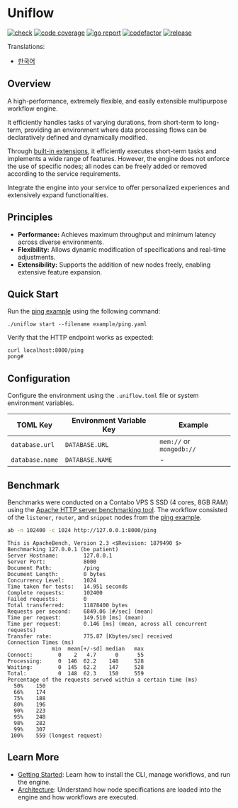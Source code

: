 # Uniflow

[![check][repo_check_img]][repo_check_url]
[![code coverage][go_code_coverage_img]][go_code_coverage_url]
[![go report][go_report_img]][go_report_url]
[![codefactor][repo_codefactor_img]][repo_codefactor_url]
[![release][repo_releases_img]][repo_releases_url]

Translations:
  - [한국어](./README_kr.md)

## Overview

A high-performance, extremely flexible, and easily extensible multipurpose workflow engine.

It efficiently handles tasks of varying durations, from short-term to long-term, providing an environment where data processing flows can be declaratively defined and dynamically modified.

Through [built-in extensions](./ext/README.md), it efficiently executes short-term tasks and implements a wide range of features. However, the engine does not enforce the use of specific nodes; all nodes can be freely added or removed according to the service requirements.

Integrate the engine into your service to offer personalized experiences and extensively expand functionalities.

## Principles

- **Performance:** Achieves maximum throughput and minimum latency across diverse environments.
- **Flexibility:** Allows dynamic modification of specifications and real-time adjustments.
- **Extensibility:** Supports the addition of new nodes freely, enabling extensive feature expansion.

## Quick Start

Run the [ping example](./examples/ping.yaml) using the following command:

```shell
./uniflow start --filename example/ping.yaml
```

Verify that the HTTP endpoint works as expected:

```shell
curl localhost:8000/ping
pong#
```

## Configuration

Configure the environment using the `.uniflow.toml` file or system environment variables.

| TOML Key         | Environment Variable Key | Example                       |
|------------------|--------------------------|-------------------------------|
| `database.url`   | `DATABASE.URL`           | `mem://` or `mongodb://`      |
| `database.name`  | `DATABASE.NAME`          | -                             |

## Benchmark

Benchmarks were conducted on a Contabo VPS S SSD (4 cores, 8GB RAM) using the [Apache HTTP server benchmarking tool](https://httpd.apache.org/docs/2.4/programs/ab.html). The workflow consisted of the `listener`, `router`, and `snippet` nodes from the [ping example](./examples/ping.yaml).

```sh
ab -n 102400 -c 1024 http://127.0.0.1:8000/ping
```

```
This is ApacheBench, Version 2.3 <$Revision: 1879490 $>
Benchmarking 127.0.0.1 (be patient)
Server Hostname:        127.0.0.1
Server Port:            8000
Document Path:          /ping
Document Length:        0 bytes
Concurrency Level:      1024
Time taken for tests:   14.951 seconds
Complete requests:      102400
Failed requests:        0
Total transferred:      11878400 bytes
Requests per second:    6849.06 [#/sec] (mean)
Time per request:       149.510 [ms] (mean)
Time per request:       0.146 [ms] (mean, across all concurrent requests)
Transfer rate:          775.87 [Kbytes/sec] received
Connection Times (ms)
              min  mean[+/-sd] median   max
Connect:        0    2   4.7      0      55
Processing:     0  146  62.2    148     528
Waiting:        0  145  62.2    147     528
Total:          0  148  62.3    150     559
Percentage of the requests served within a certain time (ms)
  50%    150
  66%    174
  75%    188
  80%    196
  90%    223
  95%    248
  98%    282
  99%    307
 100%    559 (longest request)
```

## Learn More

- [Getting Started](./docs/getting_started.md): Learn how to install the CLI, manage workflows, and run the engine.
- [Architecture](./docs/architecture.md): Understand how node specifications are loaded into the engine and how workflows are executed.

<!-- Go -->

[go_download_url]: https://golang.org/dl/
[go_version_img]: https://img.shields.io/badge/Go-1.21+-00ADD8?style=for-the-badge&logo=go
[go_code_coverage_img]: https://codecov.io/gh/siyul-park/uniflow/graph/badge.svg?token=quEl9AbBcW
[go_code_coverage_url]: https://codecov.io/gh/siyul-park/uniflow
[go_report_img]: https://goreportcard.com/badge/github.com/siyul-park/uniflow
[go_report_url]: https://goreportcard.com/report/github.com/siyul-park/uniflow

<!-- Repository -->

[repo_url]: https://github.com/siyul-park/uniflow
[repo_issues_url]: https://github.com/siyul-park/uniflow/issues
[repo_pull_request_url]: https://github.com/siyul-park/uniflow/pulls
[repo_discussions_url]: https://github.com/siyul-park/uniflow/discussions
[repo_releases_img]: https://img.shields.io/github/release/siyul-park/uniflow.svg
[repo_releases_url]: https://github.com/siyul-park/uniflow/releases
[repo_wiki_url]: https://github.com/siyul-park/uniflow/wiki
[repo_wiki_img]: https://img.shields.io/badge/docs-wiki_page-blue?style=for-the-badge&logo=none
[repo_wiki_faq_url]: https://github.com/siyul-park/uniflow/wiki/FAQ
[repo_check_img]: https://github.com/siyul-park/uniflow/actions/workflows/check.yml/badge.svg
[repo_check_url]: https://github.com/siyul-park/uniflow/actions/workflows/check.yml
[repo_codefactor_img]: https://www.codefactor.io/repository/github/siyul-park/uniflow/badge
[repo_codefactor_url]: https://www.codefactor.io/repository/github/siyul-park/uniflow
